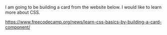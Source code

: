 I am going to be building a card from the website below. I would like to learn more about CSS.



https://www.freecodecamp.org/news/learn-css-basics-by-building-a-card-component/